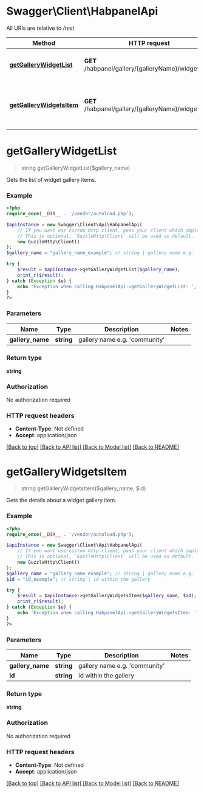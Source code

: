 # Swagger\Client\HabpanelApi

All URIs are relative to */rest*

Method | HTTP request | Description
------------- | ------------- | -------------
[**getGalleryWidgetList**](HabpanelApi.md#getgallerywidgetlist) | **GET** /habpanel/gallery/{galleryName}/widgets | Gets the list of widget gallery items.
[**getGalleryWidgetsItem**](HabpanelApi.md#getgallerywidgetsitem) | **GET** /habpanel/gallery/{galleryName}/widgets/{id} | Gets the details about a widget gallery item.

# **getGalleryWidgetList**
> string getGalleryWidgetList($gallery_name)

Gets the list of widget gallery items.

### Example
```php
<?php
require_once(__DIR__ . '/vendor/autoload.php');

$apiInstance = new Swagger\Client\Api\HabpanelApi(
    // If you want use custom http client, pass your client which implements `GuzzleHttp\ClientInterface`.
    // This is optional, `GuzzleHttp\Client` will be used as default.
    new GuzzleHttp\Client()
);
$gallery_name = "gallery_name_example"; // string | gallery name e.g. 'community'

try {
    $result = $apiInstance->getGalleryWidgetList($gallery_name);
    print_r($result);
} catch (Exception $e) {
    echo 'Exception when calling HabpanelApi->getGalleryWidgetList: ', $e->getMessage(), PHP_EOL;
}
?>
```

### Parameters

Name | Type | Description  | Notes
------------- | ------------- | ------------- | -------------
 **gallery_name** | **string**| gallery name e.g. &#x27;community&#x27; |

### Return type

**string**

### Authorization

No authorization required

### HTTP request headers

 - **Content-Type**: Not defined
 - **Accept**: application/json

[[Back to top]](#) [[Back to API list]](../../README.md#documentation-for-api-endpoints) [[Back to Model list]](../../README.md#documentation-for-models) [[Back to README]](../../README.md)

# **getGalleryWidgetsItem**
> string getGalleryWidgetsItem($gallery_name, $id)

Gets the details about a widget gallery item.

### Example
```php
<?php
require_once(__DIR__ . '/vendor/autoload.php');

$apiInstance = new Swagger\Client\Api\HabpanelApi(
    // If you want use custom http client, pass your client which implements `GuzzleHttp\ClientInterface`.
    // This is optional, `GuzzleHttp\Client` will be used as default.
    new GuzzleHttp\Client()
);
$gallery_name = "gallery_name_example"; // string | gallery name e.g. 'community'
$id = "id_example"; // string | id within the gallery

try {
    $result = $apiInstance->getGalleryWidgetsItem($gallery_name, $id);
    print_r($result);
} catch (Exception $e) {
    echo 'Exception when calling HabpanelApi->getGalleryWidgetsItem: ', $e->getMessage(), PHP_EOL;
}
?>
```

### Parameters

Name | Type | Description  | Notes
------------- | ------------- | ------------- | -------------
 **gallery_name** | **string**| gallery name e.g. &#x27;community&#x27; |
 **id** | **string**| id within the gallery |

### Return type

**string**

### Authorization

No authorization required

### HTTP request headers

 - **Content-Type**: Not defined
 - **Accept**: application/json

[[Back to top]](#) [[Back to API list]](../../README.md#documentation-for-api-endpoints) [[Back to Model list]](../../README.md#documentation-for-models) [[Back to README]](../../README.md)

